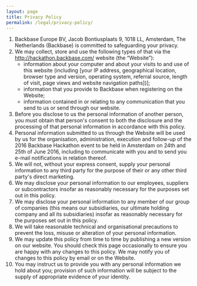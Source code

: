 ```yaml
---
layout: page
title: Privacy Policy
permalink: /legal/privacy-policy/
---
```


1.	Backbase Europe BV, Jacob Bontiusplaats 9, 1018 LL, Amsterdam, The Netherlands (Backbase) is committed to safeguarding your privacy.
2.	We may collect, store and use the following types of that via the http://hackathon.backbase.com/ website (the “Website”):
    -	information about your computer and about your visits to and use of this website (including [your IP address, geographical location, browser type and version, operating system, referral source, length of visit, page views and website navigation paths])];
    -	information that you provide to Backbase when registering on the Website;
    -	information contained in or relating to any communication that you send to us or send through our website.
3.	Before you disclose to us the personal information of another person, you must obtain that person's consent to both the disclosure and the processing of that personal information in accordance with this policy.
4.	Personal information submitted to us through the Website will be used by us for the organisation, administration, execution and follow-up of the 2016 Backbase Hackathon event to be held in Amsterdam on 24th and 25th of June 2016, including to communicate with you and to send you e-mail notifications in relation thereof.
5.	We will not, without your express consent, supply your personal information to any third party for the purpose of their or any other third party's direct marketing.
6.	We may disclose your personal information to our employees, suppliers or subcontractors insofar as reasonably necessary for the purposes set out in this policy.
7.	We may disclose your personal information to any member of our group of companies (this means our subsidiaries, our ultimate holding company and all its subsidiaries) insofar as reasonably necessary for the purposes set out in this policy.
8.	We will take reasonable technical and organisational precautions to prevent the loss, misuse or alteration of your personal information.
9.	We may update this policy from time to time by publishing a new version on our website. You should check this page occasionally to ensure you are happy with any changes to this policy. We may notify you of changes to this policy by email or on the Website.
10.	You may instruct us to provide you with any personal information we hold about you; provision of such information will be subject to the supply of appropriate evidence of your identity.
